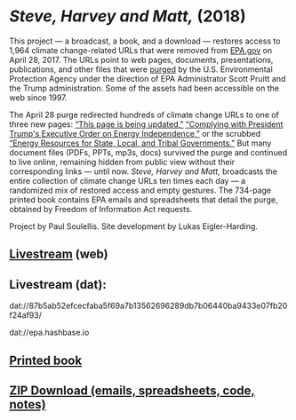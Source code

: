 # *Steve, Harvey and Matt,* (2018)

This project — a broadcast, a book, and a download — restores access to 1,964 climate change-related URLs that were removed from [EPA.gov](http://www.epa.gov) on April 28, 2017. The URLs point to web pages, documents, presentations, publications, and other files that were [purged](https://www.washingtonpost.com/news/energy-environment/wp/2017/04/28/epa-website-removes-climate-science-site-from-public-view-after-two-decades/?utm_term=.da4068a9c17b) by the U.S. Environmental Protection Agency under the direction of EPA Administrator Scott Pruitt and the Trump administration. Some of the assets had been accessible on the web since 1997. 

The April 28 purge redirected hundreds of climate change URLs to one of three new pages: [“This page is being updated,”](https://www.epa.gov/sites/production/files/signpost/cc.html) [“Complying with President Trump's Executive Order on Energy Independence,”](https://www.epa.gov/energy-independence) or the scrubbed [“Energy Resources for State, Local, and Tribal Governments.”](https://www.epa.gov/statelocalenergy#) But many document files (PDFs, PPTs, mp3s, docs) survived the purge and continued to live online, remaining hidden from public view without their corresponding links — until now. *Steve, Harvey and Matt,* broadcasts the entire collection of climate change URLs ten times each day — a randomized mix of restored access and empty gestures. The 734-page printed book contains EPA emails and spreadsheets that detail the purge, obtained by Freedom of Information Act requests.

Project by Paul Soulellis. Site development by Lukas Eigler-Harding.


## [Livestream](http://epa.archive.work) (web)

## Livestream (dat): 

dat://87b5ab52efcecfaba5f69a7b13562696289db7b06440ba9433e07fb20f24af93/ 

dat://epa.hashbase.io

## [Printed book](http://www.lulu.com/shop/paul-soulellis/steve-harvey-and-matt/paperback/product-23572374.html)

## [ZIP Download (emails, spreadsheets, code, notes)](https://www.dropbox.com/s/0cf90u80drwiolh/Thank%20you%20for%20your%20assistance%20in%20this%20time-sensitive%20matter.zip?dl=0) 
